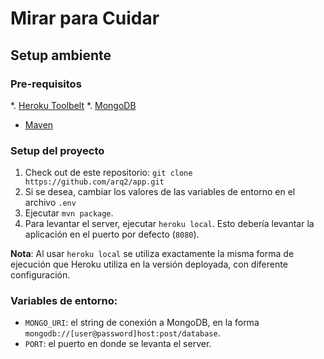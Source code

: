 # Mirar para Cuidar

## Setup ambiente

### Pre-requisitos

*. [Heroku Toolbelt](https://toolbelt.heroku.com/)
*. [MongoDB](http://www.mongodb.org/)
*  [Maven](https://maven.apache.org/)

### Setup del proyecto

1. Check out de este repositorio: `git clone https://github.com/arq2/app.git`
2. Si se desea, cambiar los valores de las variables de entorno en el archivo `.env`
3. Ejecutar `mvn package`.
4. Para levantar el server, ejecutar `heroku local`. Esto debería levantar la aplicación en el puerto por defecto (`8080`).

**Nota**: Al usar `heroku local` se utiliza exactamente la misma forma de ejecución que Heroku utiliza en la versión deployada, con diferente configuración.

### Variables de entorno:

* `MONGO_URI`: el string de conexión a MongoDB, en la forma `mongodb://[user@password]host:post/database`.
* `PORT`: el puerto en donde se levanta el server.
